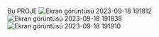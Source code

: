 Bu PROJE
![Ekran görüntüsü 2023-09-18 191812](https://github.com/eminsahin21/MuzikSitesi/assets/75633311/30f4f2f1-b046-4f74-ae24-7d010784c413)
![Ekran görüntüsü 2023-09-18 191838](https://github.com/eminsahin21/MuzikSitesi/assets/75633311/de1c3e34-495c-457b-a065-dbbf5ac7bab1)
![Ekran görüntüsü 2023-09-18 191910](https://github.com/eminsahin21/MuzikSitesi/assets/75633311/f2913849-e17c-4b52-9e37-2b08b0d25116)
